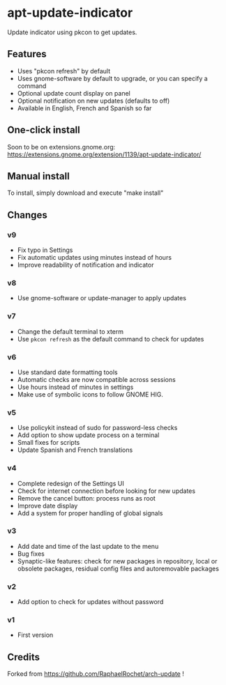 # apt-update-indicator
Update indicator using pkcon to get updates.


## Features
- Uses "pkcon refresh" by default
- Uses gnome-software by default to upgrade, or you can specify a command
- Optional update count display on panel
- Optional notification on new updates (defaults to off)
- Available in English, French and Spanish so far


## One-click install
Soon to be on extensions.gnome.org:
https://extensions.gnome.org/extension/1139/apt-update-indicator/


## Manual install
To install, simply download and execute "make install"


## Changes

### v9
- Fix typo in Settings
- Fix automatic updates using minutes instead of hours
- Improve readability of notification and indicator

### v8
- Use gnome-software or update-manager to apply updates

### v7
- Change the default terminal to xterm
- Use `pkcon refresh` as the default command to check for updates

### v6
- Use standard date formatting tools
- Automatic checks are now compatible across sessions
- Use hours instead of minutes in settings
- Make use of symbolic icons to follow GNOME HIG.

### v5
- Use policykit instead of sudo for password-less checks
- Add option to show update process on a terminal
- Small fixes for scripts
- Update Spanish and French translations

### v4
- Complete redesign of the Settings UI
- Check for internet connection before looking for new updates
- Remove the cancel button: process runs as root
- Improve date display
- Add a system for proper handling of global signals

### v3
- Add date and time of the last update to the menu
- Bug fixes
- Synaptic-like features: check for new packages in repository, local or obsolete packages, residual config files and autoremovable packages

### v2
- Add option to check for updates without password

### v1
- First version


## Credits
Forked from https://github.com/RaphaelRochet/arch-update !

